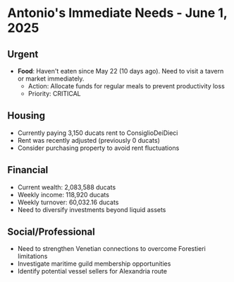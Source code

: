 # Antonio's Immediate Needs - June 1, 2025

## Urgent
- **Food**: Haven't eaten since May 22 (10 days ago). Need to visit a tavern or market immediately.
  - Action: Allocate funds for regular meals to prevent productivity loss
  - Priority: CRITICAL

## Housing
- Currently paying 3,150 ducats rent to ConsiglioDeiDieci
- Rent was recently adjusted (previously 0 ducats)
- Consider purchasing property to avoid rent fluctuations

## Financial
- Current wealth: 2,083,588 ducats
- Weekly income: 118,920 ducats
- Weekly turnover: 60,032.16 ducats
- Need to diversify investments beyond liquid assets

## Social/Professional
- Need to strengthen Venetian connections to overcome Forestieri limitations
- Investigate maritime guild membership opportunities
- Identify potential vessel sellers for Alexandria route
